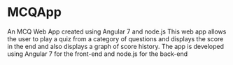 # MCQApp
An MCQ Web App created using Angular 7 and node.js
This web app allows the user to play a quiz from a category of questions and displays the score in the end and also displays a graph of score history.
The app is developed using Angular 7 for the front-end and node.js for the back-end
